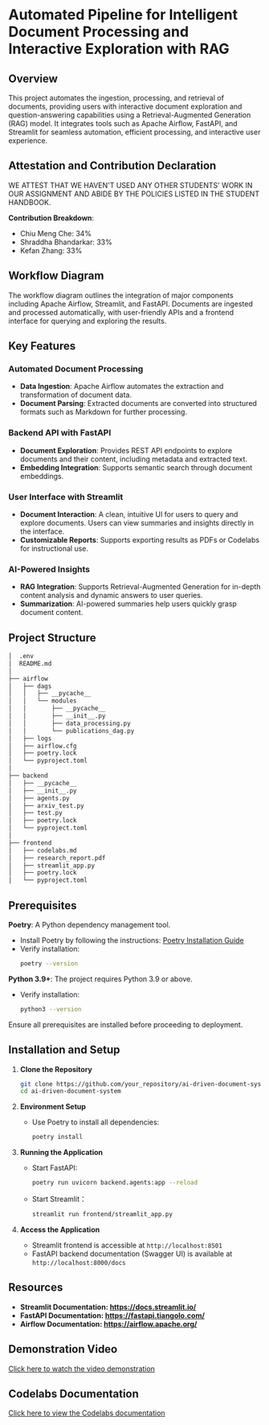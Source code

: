 # Automated Pipeline for Intelligent Document Processing and Interactive Exploration with RAG

## Overview

This project automates the ingestion, processing, and retrieval of documents, providing users with interactive document exploration and question-answering capabilities using a Retrieval-Augmented Generation (RAG) model. It integrates tools such as Apache Airflow, FastAPI, and Streamlit for seamless automation, efficient processing, and interactive user experience.

## Attestation and Contribution Declaration

WE ATTEST THAT WE HAVEN'T USED ANY OTHER STUDENTS' WORK IN OUR ASSIGNMENT AND ABIDE BY THE POLICIES LISTED IN THE STUDENT HANDBOOK.

**Contribution Breakdown**:
- Chiu Meng Che: 34%
- Shraddha Bhandarkar: 33%
- Kefan Zhang: 33%

## Workflow Diagram

The workflow diagram outlines the integration of major components including Apache Airflow, Streamlit, and FastAPI. Documents are ingested and processed automatically, with user-friendly APIs and a frontend interface for querying and exploring the results.

## Key Features

### **Automated Document Processing**
- **Data Ingestion**: Apache Airflow automates the extraction and transformation of document data.
- **Document Parsing**: Extracted documents are converted into structured formats such as Markdown for further processing.

### **Backend API with FastAPI**
- **Document Exploration**: Provides REST API endpoints to explore documents and their content, including metadata and extracted text.
- **Embedding Integration**: Supports semantic search through document embeddings.

### **User Interface with Streamlit**
- **Document Interaction**: A clean, intuitive UI for users to query and explore documents. Users can view summaries and insights directly in the interface.
- **Customizable Reports**: Supports exporting results as PDFs or Codelabs for instructional use.

### **AI-Powered Insights**
- **RAG Integration**: Supports Retrieval-Augmented Generation for in-depth content analysis and dynamic answers to user queries.
- **Summarization**: AI-powered summaries help users quickly grasp document content.

## Project Structure

```bash
│  .env
│  README.md
│  
├── airflow
│   ├── dags
│   │   ├── __pycache__
│   │   └── modules
│   │       ├── __pycache__
│   │       ├── __init__.py
│   │       ├── data_processing.py
│   │       └── publications_dag.py
│   ├── logs
│   ├── airflow.cfg
│   ├── poetry.lock
│   └── pyproject.toml
│
├── backend
│   ├── __pycache__
│   ├── __init__.py
│   ├── agents.py
│   ├── arxiv_test.py
│   ├── test.py
│   ├── poetry.lock
│   └── pyproject.toml
│
├── frontend
│   ├── codelabs.md
│   ├── research_report.pdf
│   ├── streamlit_app.py
│   ├── poetry.lock
│   └── pyproject.toml
  ```
## Prerequisites

**Poetry**: A Python dependency management tool.
- Install Poetry by following the instructions: [Poetry Installation Guide](https://python-poetry.org/docs/#installation)
- Verify installation:
  ```bash
  poetry --version


**Python 3.9+**: The project requires Python 3.9 or above.
- Verify installation:
  ```bash
  python3 --version
  ```

Ensure all prerequisites are installed before proceeding to deployment.

## Installation and Setup

1. **Clone the Repository**
   ```bash
   git clone https://github.com/your_repository/ai-driven-document-system.git
   cd ai-driven-document-system
   ```

2. **Environment Setup**
   - Use Poetry to install all dependencies:
     ```bash
     poetry install
     ```

3. **Running the Application**
   - Start FastAPI:
     ```bash
     poetry run uvicorn backend.agents:app --reload
     ```
   - Start Streamlit：
      ```bash
      streamlit run frontend/streamlit_app.py
     ```  

4. **Access the Application**
   - Streamlit frontend is accessible at `http://localhost:8501`
   - FastAPI backend documentation (Swagger UI) is available at `http://localhost:8000/docs`




## Resources

- **Streamlit Documentation: https://docs.streamlit.io/**
- **FastAPI Documentation: https://fastapi.tiangolo.com/**
- **Airflow Documentation: https://airflow.apache.org/**

## Demonstration Video

[Click here to watch the video demonstration]((https://youtu.be/Mjl5BxCsVrY))

## Codelabs Documentation

[Click here to view the Codelabs documentation](https://codelabs-preview.appspot.com/?file_id=1gBQts95I9VOnikyCroLEi9CNN_CU3dvoj7Q-2rhd6xU/edit?tab=t.0#3)


